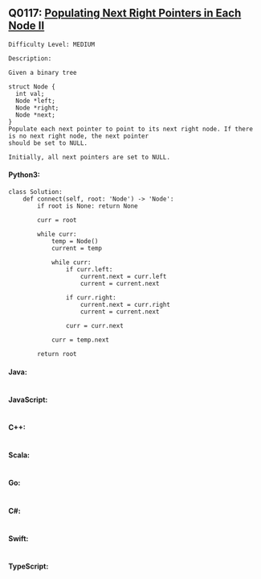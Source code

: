 ## Q0117: [Populating Next Right Pointers in Each Node II](https://leetcode.com/problems/populating-next-right-pointers-in-each-node-ii/)

```
Difficulty Level: MEDIUM
```

```
Description:

Given a binary tree

struct Node {
  int val;
  Node *left;
  Node *right;
  Node *next;
}
Populate each next pointer to point to its next right node. If there is no next right node, the next pointer
should be set to NULL.

Initially, all next pointers are set to NULL.
```

#### Python3:

```
class Solution:
    def connect(self, root: 'Node') -> 'Node':
        if root is None: return None

        curr = root

        while curr:
            temp = Node()
            current = temp

            while curr:
                if curr.left:
                    current.next = curr.left
                    current = current.next

                if curr.right:
                    current.next = curr.right
                    current = current.next
                    
                curr = curr.next

            curr = temp.next

        return root
```

#### Java:

```

```

#### JavaScript:

```

```

#### C++:

```

```

#### Scala:

```

```

#### Go:

```

```

#### C#:

```

```

#### Swift:

```

```

#### TypeScript:

```

```